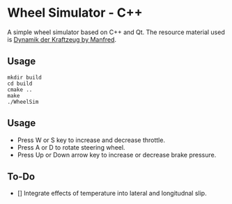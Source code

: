 # Wheel Simulator - C++


A simple wheel simulator based on C++ and Qt. The resource material used is [Dynamik der Kraftzeug by Manfred](https://link.springer.com/book/10.1007/978-3-658-05068-9). 

## Usage
```
mkdir build
cd build
cmake ..
make
./WheelSim
```

## Usage

- Press W or S key to increase and decrease throttle.
- Press A or D to rotate steering wheel.
- Press Up or Down arrow key to increase or decrease brake pressure.


## To-Do
- [] Integrate effects of temperature into lateral and longitudnal slip.
